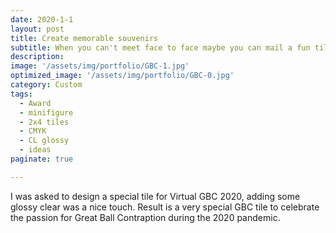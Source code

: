 ```yaml
---
date: 2020-1-1
layout: post
title: Create memorable souvenirs
subtitle: When you can't meet face to face maybe you can mail a fun tile!
description:
image: '/assets/img/portfolio/GBC-1.jpg'
optimized_image: '/assets/img/portfolio/GBC-0.jpg'
category: Custom
tags:
  - Award
  - minifigure
  - 2x4 tiles
  - CMYK
  - CL glossy
  - ideas
paginate: true

---
```

I was asked to design a special tile for Virtual GBC 2020, adding some glossy clear was a nice touch. Result is a very special GBC tile to celebrate the passion for Great Ball Contraption during the 2020 pandemic.


